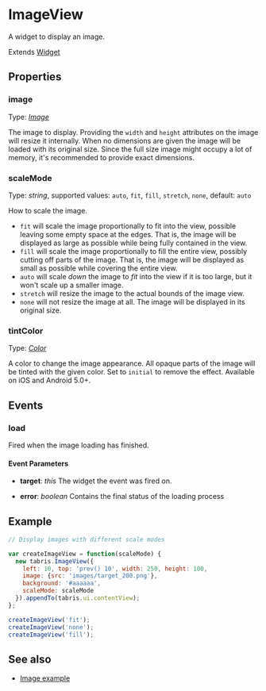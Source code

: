 # ImageView

A widget to display an image.

Extends [Widget](Widget.md)

## Properties

### image

Type: *[Image](../types.md#image)*

The image to display. Providing the `width` and `height` attributes on the image will resize it internally. When no dimensions are given the image will be loaded with its original size. Since the full size image might occupy a lot of memory, it's recommended to provide exact dimensions.

### scaleMode

Type: *string*, supported values: `auto`, `fit`, `fill`, `stretch`, `none`, default: `auto`

How to scale the image.

- `fit` will scale the image proportionally to fit into the view, possible leaving some empty space at the edges. That is, the image will be displayed as large as possible while being fully contained in the view.
- `fill` will scale the image proportionally to fill the entire view, possibly cutting off parts of the image. That is, the image will be displayed as small as possible while covering the entire view.
- `auto` will scale *down* the image to *fit* into the view if it is too large, but it won't scale up a smaller image.
- `stretch` will resize the image to the actual bounds of the image view.
- `none` will not resize the image at all. The image will be displayed in its original size.

### tintColor

Type: *[Color](../types.md#color)*

A color to change the image appearance. All opaque parts of the image will be tinted with the given color. Set to `initial` to remove the effect. Available on iOS and Android 5.0+.


## Events

### load
Fired when the image loading has finished.

#### Event Parameters 
- **target**: *this*
    The widget the event was fired on.

- **error**: *boolean*
    Contains the final status of the loading process





## Example
```js
// Display images with different scale modes

var createImageView = function(scaleMode) {
  new tabris.ImageView({
    left: 10, top: 'prev() 10', width: 250, height: 100,
    image: {src: 'images/target_200.png'},
    background: '#aaaaaa',
    scaleMode: scaleMode
  }).appendTo(tabris.ui.contentView);
};

createImageView('fit');
createImageView('none');
createImageView('fill');
```
## See also

- [Image example](https://github.com/eclipsesource/tabris-js/tree/v2.0.0-beta2/examples/image/image.js)

